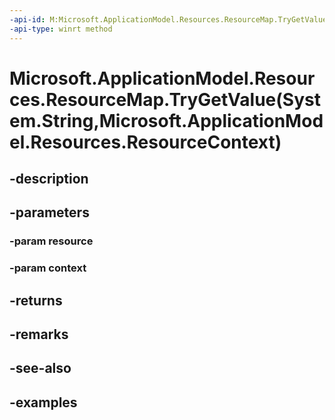 ```yaml
---
-api-id: M:Microsoft.ApplicationModel.Resources.ResourceMap.TryGetValue(System.String,Microsoft.ApplicationModel.Resources.ResourceContext)
-api-type: winrt method
---
```


# Microsoft.ApplicationModel.Resources.ResourceMap.TryGetValue(System.String,Microsoft.ApplicationModel.Resources.ResourceContext)

<!--
public Microsoft.ApplicationModel.Resources.ResourceCandidate TryGetValue (string resource, Microsoft.ApplicationModel.Resources.ResourceContext context);
-->


## -description

## -parameters

### -param resource

### -param context

## -returns

## -remarks

## -see-also

## -examples


